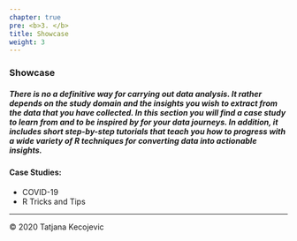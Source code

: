 ```yaml
---
chapter: true
pre: <b>3. </b>
title: Showcase
weight: 3
---
```


### Showcase

##### There is no a definitive way for carrying out data analysis. It rather depends on the study domain and the insights you wish to extract from the data that you have collected. In this section you will find a case study to learn from and to be inspired by for your data journeys. In addition, it includes short step-by-step tutorials that teach you how to progress with a wide variety of R techniques for converting data into actionable insights.



#### Case Studies:

* COVID-19
* R Tricks and Tips

-----------------------------
© 2020 Tatjana Kecojevic